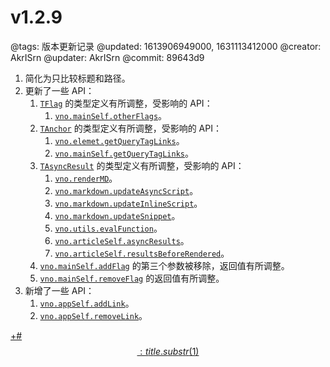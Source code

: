# v1.2.9

@tags: 版本更新记录
@updated: 1613906949000, 1631113412000
@creator: AkrISrn
@updater: AkrISrn
@commit: 89643d9

1. [](/zh/docs/sort-list.md "#")简化为只比较标题和路径。
1. 更新了一些 API：
    1. [`TFlag`](/zh/api/types.md "#h2-10") 的类型定义有所调整，受影响的 API：
        1. [`vno.mainSelf.otherFlags`](/zh/api/mainSelf.md "#h2-10")。
    1. [`TAnchor`](/zh/api/types.md "#h2-11") 的类型定义有所调整，受影响的 API：
        1. [`vno.elemet.getQueryTagLinks`](/zh/api/element.md "#h2-8")。
        1. [`vno.mainSelf.getQueryTagLinks`](/zh/api/mainSelf.md "#h2-43")。
    1. [`TAsyncResult`](/zh/api/types.md "#h2-12") 的类型定义有所调整，受影响的 API：
        1. [`vno.renderMD`](/zh/api/vno.md "#h2-7")。
        1. [`vno.markdown.updateAsyncScript`](/zh/api/markdown.md "#h2-4")。
        1. [`vno.markdown.updateInlineScript`](/zh/api/markdown.md "#h2-5")。
        1. [`vno.markdown.updateSnippet`](/zh/api/markdown.md "#h2-6")。
        1. [`vno.utils.evalFunction`](/zh/api/utils.md "#h2-13")。
        1. [`vno.articleSelf.asyncResults`](/zh/api/articleSelf.md "#h2-10")。
        1. [`vno.articleSelf.resultsBeforeRendered`](/zh/api/articleSelf.md "#h2-11")。
    1. [`vno.mainSelf.addFlag`](/zh/api/mainSelf.md "#h2-38") 的第三个参数被移除，返回值有所调整。
    1. [`vno.mainSelf.removeFlag`](/zh/api/mainSelf.md "#h2-39") 的返回值有所调整。
1. 新增了一些 API：
    1. [`vno.appSelf.addLink`](/zh/api/appSelf.md "#h2-12")。
    1. [`vno.appSelf.removeLink`](/zh/api/appSelf.md "#h2-13")。

[+#$$: title.substr(1) $$](/zh/releases/download.md)
